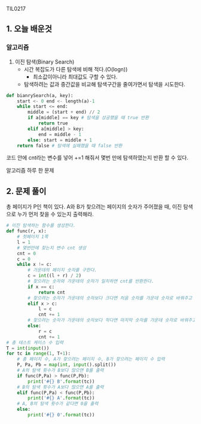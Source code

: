 TIL0217

## 1. 오늘 배운것

### 알고리즘

1. 이진 탐색(Binary Search)
   - 시간 복잡도가 다른 탐색에 비해 적다.(O(logn))
     - 최소값이아니라 최대값도 구할 수 있다.
   - 탐색하려는 값과 중간값을 비교해 탐색구간을 줄여가면서 탐색을 시도한다.

``````python
def bianrySearch(a, key):
    start <- 0 end <- length(a)-1
    while start <= end:
        middle = (start + end) // 2
        if a[middle] == key # 탐색을 성공했을 때 true 반환
        	return true
        elif a[middle] > key:
            end = middle - 1
        else: start = middle + 1
    return false # 탐색에 실패했을 때 false 반환
``````

코드 안에 cnt라는 변수를 넣어 +=1 해줘서 몇번 만에 탐색하였는지 반환 할 수 있다.



알고리즘 하루 한 문제

## 2. 문제 풀이

총 페이지가 P인 책이 있다. A와 B가 찾으려는 페이지의 숫자가 주어졌을 때, 이진 탐색으로 누가 먼저 찾을 수 있는지 출력해라.

``````python
# 이진 탐색하는 함수를 생성한다.
def func(r, x):
    # 첫페이지 1쪽
    l = 1
    # 몇번만에 찾는지 변수 cnt 생성
    cnt = 0
    c = 0
    while x != c:
        # 가운데의 페이지 숫자를 구한다.
        c = int((l + r) / 2)
        # 찾으려는 숫자와 가운데의 숫자가 일치하면 cnt를 반환한다.
        if x == c:
            return cnt
        # 찾으려는 숫자가 가운데의 숫자보다 크다면 처음 숫자를 가운데 숫자로 바꿔주고 반복.
        elif x > c:
            l = c
            cnt += 1
        # 찾으려는 숫자가 가운데의 숫자보다 작다면 마지막 숫자를 가운데 숫자로 바꿔주고 반복.
        else:
            r = c
            cnt += 1
# 총 테스트 케이스 수 입력
T = int(input())
for tc in range(1, T+1):
    # 총 페이지 수, A가 찾으려는 페이지 수, B가 찾으려는 페이지 수 입력
    P, Pa, Pb = map(int, input().split())
    # A의 탐색 횟수가 B보다 많으면 B를 출력
    if func(P,Pa) > func(P,Pb):
        print('#{} B'.format(tc))
    # B의 탐색 횟수가 A보다 많으면 A를 출력
    elif func(P,Pa) < func(P,Pb):
        print('#{} A'.format(tc))
    # A, B의 탐색 횟수가 같다면 0을 출력
    else:
        print('#{} 0'.format(tc))
``````



